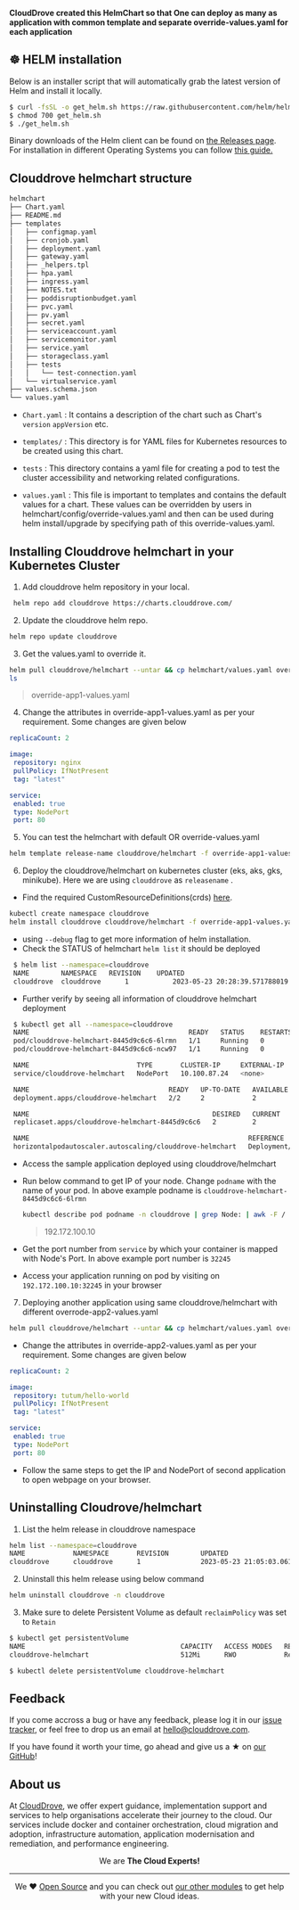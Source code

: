 **CloudDrove created this HelmChart so that One can deploy as many as application with common template and separate override-values.yaml for each application**



## ☸️ HELM installation
Below is an installer script that will automatically grab the latest version of Helm and install it locally.
```bash
$ curl -fsSL -o get_helm.sh https://raw.githubusercontent.com/helm/helm/main/scripts/get-helm-3
$ chmod 700 get_helm.sh
$ ./get_helm.sh
```
Binary downloads of the Helm client can be found on [the Releases page](https://github.com/helm/helm/releases/latest).
For installation in different Operating Systems you can follow [this guide.](https://helm.sh/docs/intro/install/)

## Clouddrove helmchart structure
```bash
helmchart
├── Chart.yaml
├── README.md
├── templates
│   ├── configmap.yaml
│   ├── cronjob.yaml
│   ├── deployment.yaml
│   ├── gateway.yaml
│   ├── _helpers.tpl
│   ├── hpa.yaml
│   ├── ingress.yaml
│   ├── NOTES.txt
│   ├── poddisruptionbudget.yaml
│   ├── pvc.yaml
│   ├── pv.yaml
│   ├── secret.yaml
│   ├── serviceaccount.yaml
│   ├── servicemonitor.yaml
│   ├── service.yaml
│   ├── storageclass.yaml
│   ├── tests
│   │   └── test-connection.yaml
│   └── virtualservice.yaml
├── values.schema.json
└── values.yaml

```
- `Chart.yaml` : It contains a description of the chart such as Chart's `version` `appVersion` etc.
- `templates/` : This directory is for YAML files for Kubernetes resources to be created using this chart.
- `tests` : This directory contains a yaml file for creating a pod to test the cluster accessibility and networking related configurations.

- `values.yaml` : This file is important to templates and contains the default values for a chart. These values can be overridden by users in helmchart/config/override-values.yaml and then can be used during helm install/upgrade by specifying path of this override-values.yaml.

## Installing Clouddrove helmchart in your Kubernetes Cluster
   1. Add clouddrove helm repository in your local. 
   ```bash
    helm repo add clouddrove https://charts.clouddrove.com/ 
   ```
   2. Update the clouddrove helm repo. 
   ```bash
   helm repo update clouddrove
   ```
   3. Get the values.yaml to override it.
   ```bash
   helm pull clouddrove/helmchart --untar && cp helmchart/values.yaml override-app1-values.yaml && rm -rf helmchart
   ls
   ```
   > override-app1-values.yaml


   4. Change the attributes in override-app1-values.yaml as per your requirement. Some changes are given below
   ```yaml
  replicaCount: 2

  image:
    repository: nginx
    pullPolicy: IfNotPresent
    tag: "latest"

  service: 
    enabled: true
    type: NodePort 
    port: 80   

   ```

   5. You can test the helmchart with default OR override-values.yaml
   ```bash
   helm template release-name clouddrove/helmchart -f override-app1-values.yaml --debug
   ```

   6. Deploy the clouddrove/helmchart on kubernetes cluster (eks, aks, gks, minikube). Here we are using `clouddrove` as `releasename` .
   - Find the required CustomResourceDefinitions(crds) [here](https://github.com/clouddrove/helmchart/tree/master/crds).
   ```bash
   kubectl create namespace clouddrove
   helm install clouddrove clouddrove/helmchart -f override-app1-values.yaml --namespace=clouddrove --debug
   ``` 
   - using `--debug` flag to get more information of helm installation.
   - Check the STATUS of helmchart `helm list` it should be deployed
   ```bash
    $ helm list --namespace=clouddrove                
    NAME      	NAMESPACE	REVISION	UPDATED                                	STATUS  	CHART          	APP VERSION
    clouddrove	clouddrove  	1       	2023-05-23 20:28:39.571788019 +0530 IST	deployed	helmchart-0.0.6	0.0.6  
   ```
   - Further verify by seeing all information of clouddrove helmchart deployment
   ```bash
    $ kubectl get all --namespace=clouddrove
    NAME                                        READY   STATUS    RESTARTS   AGE
    pod/clouddrove-helmchart-8445d9c6c6-6lrmn   1/1     Running   0          19s
    pod/clouddrove-helmchart-8445d9c6c6-ncw97   1/1     Running   0          19s

    NAME                           TYPE       CLUSTER-IP     EXTERNAL-IP   PORT(S)        AGE
    service/clouddrove-helmchart   NodePort   10.100.87.24   <none>        80:32245/TCP   19s

    NAME                                   READY   UP-TO-DATE   AVAILABLE   AGE
    deployment.apps/clouddrove-helmchart   2/2     2            2           19s

    NAME                                              DESIRED   CURRENT   READY   AGE
    replicaset.apps/clouddrove-helmchart-8445d9c6c6   2         2         2       19s

    NAME                                                       REFERENCE                         TARGETS         MINPODS   MAXPODS   REPLICAS   AGE
    horizontalpodautoscaler.autoscaling/clouddrove-helmchart   Deployment/clouddrove-helmchart   <unknown>/80%   1         100       1          19s
   ```

   - Access the sample application deployed using clouddrove/helmchart 
   - Run below command to get IP of your node. Change `podname` with the name of your pod. In above example podname is `clouddrove-helmchart-8445d9c6c6-6lrmn`
     ```bash
     kubectl describe pod podname -n clouddrove | grep Node: | awk -F / '{print $2}'
     ```
     > 192.172.100.10

   - Get the port number from `service` by which your container is mapped with Node's Port. In above example port number is `32245`
   - Access your application running on pod by visiting on `192.172.100.10:32245` in your browser


   7. Deploying another application using same clouddrove/helmchart with different overrode-app2-values.yaml
   ```bash
   helm pull clouddrove/helmchart --untar && cp helmchart/values.yaml override-app2-values.yaml && rm -rf helmchart
   ```
   - Change the attributes in override-app2-values.yaml as per your requirement. Some changes are given below
   ```yaml
  replicaCount: 2

  image:
    repository: tutum/hello-world
    pullPolicy: IfNotPresent
    tag: "latest"

  service: 
    enabled: true
    type: NodePort 
    port: 80   

   ```
   - Follow the same steps to get the IP and NodePort of second application to open webpage on your browser.


## Uninstalling Cloudrove/helmchart
   1. List the helm release in clouddrove namespace
   ```bash
   helm list --namespace=clouddrove                                                                                  
   NAME            NAMESPACE       REVISION        UPDATED                                 STATUS          CHART           APP VERSION
   clouddrove      clouddrove      1               2023-05-23 21:05:03.061111663 +0530 IST deployed        helmchart-0.0.6 0.0.6      
   ```

   2. Uninstall this helm release using below command
   ```bash
   helm uninstall clouddrove -n clouddrove
   ```

   3. Make sure to delete Persistent Volume as default `reclaimPolicy` was set to `Retain`
   ```bash
   $ kubectl get persistentVolume            
   NAME                                       CAPACITY   ACCESS MODES   RECLAIM POLICY   STATUS     CLAIM                             STORAGECLASS           REASON   AGE
   clouddrove-helmchart                       512Mi      RWO            Retain           Bound      clouddrove/clouddrove-helmchart   clouddrove-helmchart            114s

   $ kubectl delete persistentVolume clouddrove-helmchart
   ```

## Feedback 
If you come accross a bug or have any feedback, please log it in our [issue tracker](https://github.com/clouddrove/helmchart/issues), or feel free to drop us an email at [hello@clouddrove.com](mailto:hello@clouddrove.com).

If you have found it worth your time, go ahead and give us a ★ on [our GitHub](https://github.com/clouddrove/helmchart)!

## About us

At [CloudDrove][website], we offer expert guidance, implementation support and services to help organisations accelerate their journey to the cloud. Our services include docker and container orchestration, cloud migration and adoption, infrastructure automation, application modernisation and remediation, and performance engineering.

<p align="center">We are <b> The Cloud Experts!</b></p>
<hr />
<p align="center">We ❤️  <a href="https://github.com/clouddrove">Open Source</a> and you can check out <a href="https://github.com/clouddrove">our other modules</a> to get help with your new Cloud ideas.</p>

  [website]: https://clouddrove.com
  [github]: https://github.com/clouddrove
  [linkedin]: https://cpco.io/linkedin
  [twitter]: https://twitter.com/clouddrove/
  [email]: https://clouddrove.com/contact-us.html
  [terraform_modules]: https://github.com/clouddrove?utf8=%E2%9C%93&q=terraform-&type=&language=
